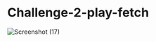 # Challenge-2-play-fetch
 ![Screenshot (17)](https://github.com/Wintersongtopaz/Challenge-2-play-fetch/assets/144738996/87948fa6-29b9-41ca-8f2e-542a92a59d81)

